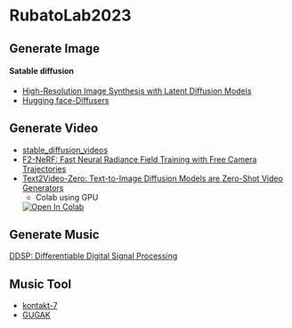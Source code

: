 # RubatoLab2023

## Generate Image
#### Satable diffusion
 * [High-Resolution Image Synthesis with Latent Diffusion Models](https://github.com/CompVis/latent-diffusion)
 * [Hugging face-Diffusers](https://huggingface.co/docs/diffusers/index)

## Generate Video
* [stable_diffusion_videos](https://github.com/nateraw/stable-diffusion-videos)  
* [F2-NeRF: Fast Neural Radiance Field Training with Free Camera Trajectories](https://totoro97.github.io/projects/f2-nerf/)
* [Text2Video-Zero: Text-to-Image Diffusion Models are Zero-Shot Video Generators](https://github.com/Picsart-AI-Research/Text2Video-Zero)  
  * Colab using GPU
  <a target="_blank" href="https://colab.research.google.com/drive/1kxeLtXoTy84af037JJEIm628zEJFbHVl?usp=sharing">
  <img src="https://colab.research.google.com/assets/colab-badge.svg" alt="Open In Colab"/>
</a>

## Generate Music
[DDSP: Differentiable Digital Signal Processing](https://magenta.tensorflow.org/ddsp)

## Music Tool
* [kontakt-7](https://www.native-instruments.com/en/products/komplete/samplers/kontakt-7/)
* [GUGAK](http://catsnu.com/Project/Gugak.aspx)
